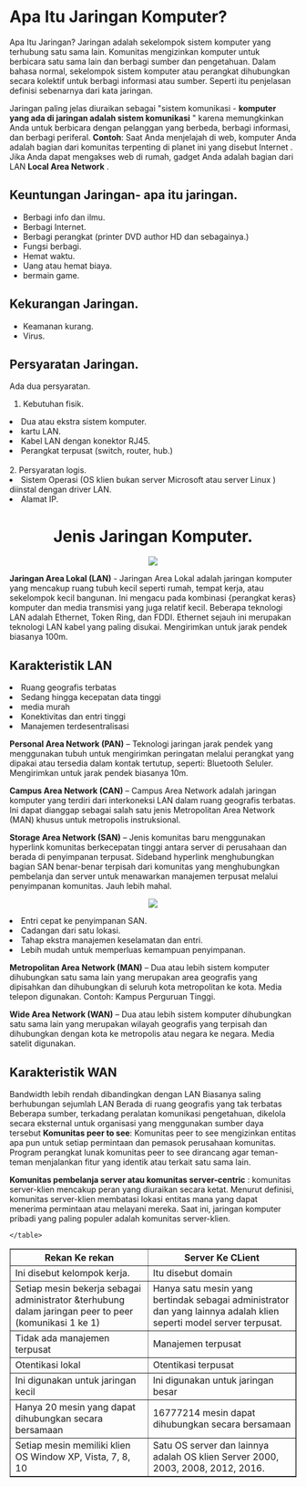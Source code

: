# Apa Itu Jaringan Komputer?

Apa Itu Jaringan? Jaringan adalah sekelompok sistem komputer yang terhubung satu sama lain. Komunitas mengizinkan komputer untuk berbicara satu sama lain dan berbagi sumber dan pengetahuan. Dalam bahasa normal, sekelompok sistem komputer atau  perangkat dihubungkan secara kolektif untuk berbagi informasi atau sumber. Seperti itu penjelasan definisi sebenarnya dari kata jaringan.

Jaringan paling jelas diuraikan sebagai "sistem komunikasi - <b>komputer yang ada di jaringan adalah sistem komunikasi</b> " karena memungkinkan Anda untuk berbicara dengan pelanggan yang berbeda, berbagi informasi, dan berbagi periferal. <b>Contoh</b>:  Saat Anda menjelajah di web, komputer Anda adalah bagian dari komunitas terpenting di planet ini yang disebut Internet . Jika Anda dapat mengakses web di rumah, gadget Anda adalah bagian dari LAN <b>Local Area Network</b> .

## Keuntungan Jaringan- apa itu jaringan.
<ul>
<li>Berbagi info dan ilmu.</li>
<li>Berbagi Internet.<?li>
<li>Berbagi perangkat (printer DVD author HD dan sebagainya.)</li>
<li>Fungsi berbagi.</li>
<li>Hemat waktu.</li>
<li>Uang atau hemat biaya.</li>
<li>bermain game.</li>
</ul>

## Kekurangan Jaringan.
<ul>
<li>Keamanan kurang.</li>
<li>Virus.</li>
</ul>

## Persyaratan Jaringan.
Ada dua persyaratan.

1. Kebutuhan fisik.
<li>Dua atau ekstra sistem komputer.</li>
<li>kartu LAN.</li>
<li>Kabel LAN dengan konektor RJ45.</li>
<li>Perangkat terpusat (switch, router, hub.)</li>
<br>
2. Persyaratan logis.
<li>Sistem Operasi (OS klien bukan server Microsoft atau server Linux ) diinstal dengan driver LAN.</li>
<li>Alamat IP.</li>


<h1 align="center"> Jenis Jaringan Komputer. </h1>
<p align="center"><img src="https://drive.google.com/uc?export=view&id=1s7rreWKkx1zB-hAPaU_xbOfGNJgPzej-"></p>

<b>Jaringan Area Lokal (LAN)</b> -  Jaringan Area Lokal adalah jaringan komputer yang mencakup ruang tubuh kecil seperti rumah, tempat kerja, atau sekelompok kecil bangunan.
Ini mengacu pada kombinasi {perangkat keras} komputer dan media transmisi yang juga relatif kecil.
Beberapa teknologi LAN adalah Ethernet, Token Ring, dan FDDI. Ethernet sejauh ini merupakan teknologi LAN kabel yang paling disukai.
Mengirimkan untuk jarak pendek biasanya 100m.

## Karakteristik LAN

<li>Ruang geografis terbatas</li>
<li>Sedang hingga kecepatan data tinggi</li>
<li>media murah</li>
<li>Konektivitas dan entri tinggi</li>
<li>Manajemen terdesentralisasi</li>

<b>Personal Area Network (PAN)</b> – Teknologi jaringan jarak pendek yang menggunakan tubuh untuk mengirimkan peringatan melalui perangkat yang dipakai atau tersedia dalam kontak tertutup, seperti: Bluetooth Seluler.
Mengirimkan untuk jarak pendek biasanya 10m.

<b>Campus Area Network (CAN)</b> –   Campus Area Network adalah jaringan komputer yang terdiri dari interkoneksi LAN dalam ruang geografis terbatas. Ini dapat dianggap sebagai salah satu jenis Metropolitan Area Network (MAN) khusus untuk metropolis instruksional.

<b>Storage Area Network (SAN)</b> –   Jenis komunitas baru menggunakan hyperlink komunitas berkecepatan tinggi antara server di perusahaan dan berada di penyimpanan terpusat. Sideband hyperlink menghubungkan bagian SAN benar-benar terpisah dari komunitas yang menghubungkan pembelanja dan server untuk menawarkan manajemen terpusat melalui penyimpanan komunitas. Jauh lebih mahal.  

<p align="center"><img src="https://drive.google.com/uc?export=view&id=1wKZw-tkCpyCeBQWOh-CsqOEBJkHZRilo"></p>

<li>Entri cepat ke penyimpanan SAN.</li>
<li>Cadangan dari satu lokasi.</li>
<li>Tahap ekstra manajemen keselamatan dan entri.</li>
<li>Lebih mudah untuk memperluas kemampuan penyimpanan.</li>

<b>Metropolitan Area Network (MAN)</b> –  Dua atau lebih sistem komputer dihubungkan satu sama lain yang merupakan area geografis yang dipisahkan dan dihubungkan di seluruh kota metropolitan ke kota.
Media telepon digunakan.
Contoh:  Kampus Perguruan Tinggi.

<b>Wide Area Network (WAN)</b> – Dua atau lebih sistem komputer dihubungkan satu sama lain yang merupakan wilayah geografis yang terpisah dan dihubungkan dengan kota ke metropolis atau negara ke negara.
Media satelit digunakan.

## Karakteristik WAN
Bandwidth lebih rendah dibandingkan dengan LAN
Biasanya saling berhubungan sejumlah LAN
Berada di ruang geografis yang tak terbatas
Beberapa sumber, terkadang peralatan komunikasi pengetahuan, dikelola secara eksternal untuk organisasi yang menggunakan sumber daya tersebut
<b>Komunitas peer to see</b>: Komunitas   peer to see mengizinkan entitas apa pun untuk setiap permintaan dan pemasok perusahaan komunitas. Program perangkat lunak komunitas peer to see dirancang agar teman-teman menjalankan fitur yang identik atau terkait satu sama lain.

<b>Komunitas pembelanja server atau komunitas server-centric</b>  : komunitas server-klien mencakup peran yang diuraikan secara ketat. Menurut definisi, komunitas server-klien membatasi lokasi entitas mana yang dapat menerima permintaan atau melayani mereka. Saat ini, jaringan komputer pribadi yang paling populer adalah komunitas server-klien.

 <table border="1" cellpadding="10">
        <tr>
        <th>Rekan Ke rekan</th> <th> Server Ke CLient</th>
        </tr> 
        <tr>
            <td>Ini disebut kelompok kerja.</td>
            <td>Itu disebut domain</td>
        </tr>
        <tr>
            <td>Setiap mesin bekerja sebagai administrator &terhubung dalam jaringan peer to peer (komunikasi 1 ke 1)</td>
            <td>Hanya satu mesin yang bertindak sebagai administrator dan yang lainnya adalah klien seperti model server terpusat.</td>
        </tr>
        <tr>
            <td>Tidak ada manajemen terpusat	</td>
            <td>Manajemen terpusat</td>
        </tr>
        <tr>
            <td>Otentikasi lokal	</td>
            <td>Otentikasi terpusat</td>
        </tr>
        <tr>
            <td>Ini digunakan untuk jaringan kecil</td>
            <td>Ini digunakan untuk jaringan besar</td>
        </tr>
        <tr>
            <td>Hanya 20 mesin yang dapat dihubungkan secara bersamaan	</td>
            <td>16777214 mesin dapat dihubungkan secara bersamaan</td>
        </tr>
        <tr>
            <td>Setiap mesin memiliki klien OS Window XP, Vista, 7, 8, 10	</td>
            <td>Satu OS server dan lainnya adalah OS klien Server 2000, 2003, 2008, 2012, 2016.</td>
        </tr>

    </table>



<!--
<pre>
      <b>Rekan ke rekan	                                         Server ke klien</b>

Ini disebut kelompok kerja.	                                     Itu disebut domain

Setiap mesin bekerja sebagai administrator &                     Hanya satu mesin yang bertindak sebagai administrator dan
terhubung dalam jaringan peer to peer (komunikasi 1 ke 1),	     yang lainnya adalah klien seperti model server terpusat.

Tidak ada manajemen terpusat	                                   Manajemen terpusat

Otentikasi lokal	                                               Otentikasi terpusat

Ini digunakan untuk jaringan kecil	                             Ini digunakan untuk jaringan besar

Hanya 20 mesin yang dapat dihubungkan secara bersamaan	         16777214 mesin dapat dihubungkan secara bersamaan

Setiap mesin memiliki klien OS Window XP, Vista, 7, 8, 10	       Satu OS server dan lainnya adalah OS klien Server 2000, 2003, 2008, 2012, 2016.


</pre>


-->




















